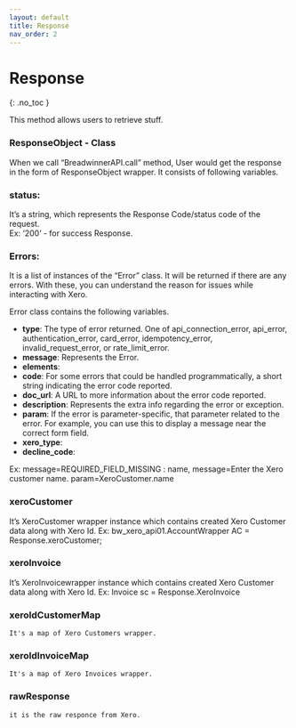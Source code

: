 ```yaml
---
layout: default
title: Response
nav_order: 2
---
```


# Response
{: .no_toc }

This method allows users to retrieve stuff.


### ResponseObject - Class
When we call “BreadwinnerAPI.call” method, User would get the response in the form of ResponseObject wrapper. It consists of following variables.<br/>

### status: 
It’s a string, which represents the Response Code/status code of the request. <br/>
Ex: ‘200’ - for success Response.

### Errors:
It is a list of instances of the “Error” class. It will be returned if there are any errors. With these, you can understand the reason for issues while interacting with Xero.

Error class contains the following variables.
<ul>
<li><b>type</b>: The type of error returned. One of api_connection_error, api_error, authentication_error, card_error, idempotency_error, invalid_request_error, or rate_limit_error.</li>
<li><b>message</b>: Represents the Error.</li>
<li><b>elements</b>:</li>
<li><b>code</b>: For some errors that could be handled programmatically, a short string indicating the error code reported.</li>
<li><b>doc_url</b>: A URL to more information about the error code reported.</li>
<li><b>description</b>: Represents the extra info regarding the error or exception.</li>
<li><b>param</b>: If the error is parameter-specific, that parameter related to the error. For example, you can use this to display a message near the correct form field.</li>
<li><b>xero_type</b>:</li>
<li><b>decline_code</b>:</li>
</ul>
Ex: message=REQUIRED_FIELD_MISSING : name, message=Enter the Xero customer name. param=XeroCustomer.name

### xeroCustomer
It’s XeroCustomer wrapper instance which contains created Xero Customer data along with Xero Id.
Ex: bw_xero_api01.AccountWrapper AC = Response.xeroCustomer;

### xeroInvoice
It’s XeroInvoicewrapper instance which contains created Xero Customer data along with Xero Id. 
Ex: Invoice sc = Response.XeroInvoice

### xeroIdCustomerMap
    It's a map of Xero Customers wrapper. 
### xeroIdInvoiceMap 
    It's a map of Xero Invoices wrapper.
### rawResponse
    it is the raw responce from Xero. 